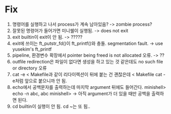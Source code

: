 # Fix
1. 명령어를 실행하고 나서 process가 계속 남아있음? -> zombie process?
2. 잘못된 명령어가 들어가면 미니쉘이 실행됨. -> does not exit
3. exit builtin이 exit이 안 됨. -> ?????
4. exit에 쓰이는 ft_putstr_fd()이 ft_printf()와 충돌. segmentation fault. -> use yusekim's ft_printf
5. pipeline, 환경변수 확장에서 pointer being freed is not allocated 오류. -> ??
6. outfile redirection은 파일이 없다면 생성을 하고 있는 것 같은데도 no such file or directory 오류
7. cat -e < Makefile과 같이 리다이렉션이 뒤에 붙는 건 괜찮은데 < Makefile cat -e처럼 앞으로 붙으니까 안 됨.
8. echo에서 공백문자를 출력하는데 마지막 argument 뒤에도 들어간다. minishell> echo -n abc, abc minishell> -> 아직 argument가 더 있을 때만 공백을 출력하면 된다.
9. cd builtin이 실행이 안 됨. cd ~는 또 됨..
